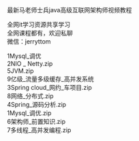 最新马老师士兵java高级互联网架构师视频教程

全网it学习资源共享学习<br>全网课程都有，欢迎私聊<br>微信：jerryttom<br>

1Mysql_调优<br> 2NIO _ Netty.zip<br> 5JVM.zip<br> 9亿级_流量多级缓存_高并发系统<br> 3Spring cloud_网约_车项目.zip<br> 8网络_分布式.zip<br> 4Spring_源码分析.zip<br> 1Mysql_调优.zip<br> 6架构师_前置知识.zip<br> 7多线程_高并发编程.zip